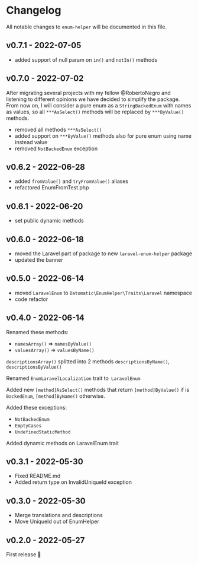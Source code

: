 # Changelog

All notable changes to `enum-helper` will be documented in this file.

## v0.7.1 - 2022-07-05

- added support of null param on `in()` and `notIn()` methods

## v0.7.0 - 2022-07-02

After migrating several projects with my fellow @RobertoNegro and listening to different opinions we have decided to simplify the package.
From now on, I will consider a pure enum as a `StringBackedEnum` with names as values, so all `***AsSelect()` methods will be replaced by `***ByValue()` methods.

- removed all methods `***AsSelect()`
- added support on `***ByValue()` methods also for pure enum using name instead value
- removed `NotBackedEnum` exception

## v0.6.2 - 2022-06-28

- added `fromValue()` and `tryFromValue()` aliases
- refactored EnumFromTest.php

## v0.6.1 - 2022-06-20

- set public dynamic methods

## v0.6.0 - 2022-06-18

- moved the Laravel part of package to new `laravel-enum-helper` package
- updated the banner

## v0.5.0 - 2022-06-14

- moved `LaravelEnum` to `Datomatic\EnumHelper\Traits\Laravel` namespace
- code refactor

## v0.4.0 - 2022-06-14

Renamed these methods:

- `namesArray()` => `namesByValue()`
- `valuesArray()` => `valuesByName()`

`descriptionsArray()` splitted into 2 methods `descriptionsByName()`, `descriptionsByValue()`

Renamed `EnumLaravelLocalization` trait to` LaravelEnum`

Added new `[method]AsSelect()` methods that return `[method]ByValue()` if is `BackedEnum`, `[method]ByName()` otherwise.

Added these exceptions:

- `NotBackedEnum`
- `EmptyCases`
- `UndefinedStaticMethod`

Added dynamic methods on LaravelEnum trait

## v0.3.1 - 2022-05-30

- Fixed README.md
- Added return type on InvalidUniqueId exception

## v0.3.0 - 2022-05-30

- Merge translations and descriptions
- Move UniqueId out of EnumHelper

## v0.2.0 - 2022-05-27

First release 🚀
